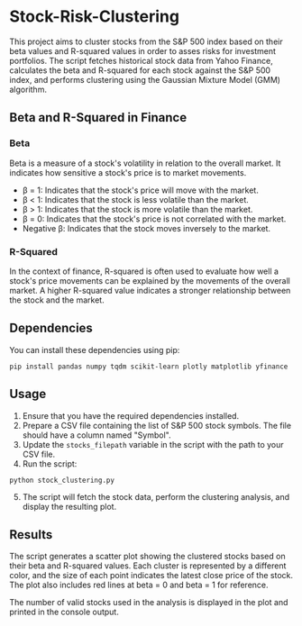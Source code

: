 # Stock-Risk-Clustering
This project aims to cluster stocks from the S&P 500 index based on their beta values and R-squared values in order to asses risks for investment portfolios. The script fetches historical stock data from Yahoo Finance, calculates the beta and R-squared for each stock against the S&P 500 index, and performs clustering using the Gaussian Mixture Model (GMM) algorithm.    

## Beta and R-Squared in Finance

### Beta
Beta is a measure of a stock's volatility in relation to the overall market. It indicates how sensitive a stock's price is to market movements.

* β = 1: Indicates that the stock's price will move with the market.   
* β < 1: Indicates that the stock is less volatile than the market.   
* β > 1: Indicates that the stock is more volatile than the market.   
* β = 0: Indicates that the stock's price is not correlated with the market.   
* Negative β: Indicates that the stock moves inversely to the market.   

### R-Squared
In the context of finance, R-squared is often used to evaluate how well a stock's price movements can be explained by the movements of the overall market. A higher R-squared value indicates a stronger relationship between the stock and the market.

## Dependencies

You can install these dependencies using pip:

```
pip install pandas numpy tqdm scikit-learn plotly matplotlib yfinance
```

## Usage

1. Ensure that you have the required dependencies installed.
2. Prepare a CSV file containing the list of S&P 500 stock symbols. The file should have a column named "Symbol".
3. Update the `stocks_filepath` variable in the script with the path to your CSV file.
4. Run the script:

```
python stock_clustering.py
```

5. The script will fetch the stock data, perform the clustering analysis, and display the resulting plot.

## Results

The script generates a scatter plot showing the clustered stocks based on their beta and R-squared values. Each cluster is represented by a different color, and the size of each point indicates the latest close price of the stock. The plot also includes red lines at beta = 0 and beta = 1 for reference.

The number of valid stocks used in the analysis is displayed in the plot and printed in the console output.
